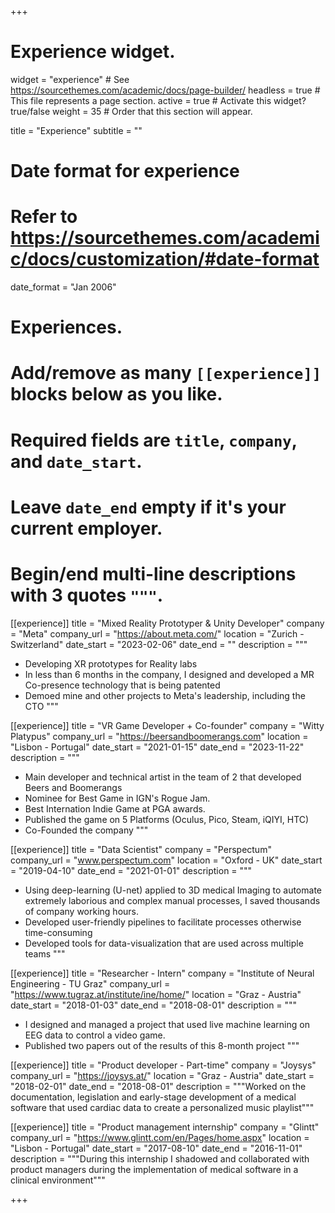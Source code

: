 +++
# Experience widget.
widget = "experience"  # See https://sourcethemes.com/academic/docs/page-builder/
headless = true  # This file represents a page section.
active = true  # Activate this widget? true/false
weight = 35  # Order that this section will appear.

title = "Experience"
subtitle = ""

# Date format for experience
#   Refer to https://sourcethemes.com/academic/docs/customization/#date-format
date_format = "Jan 2006"

# Experiences.
#   Add/remove as many `[[experience]]` blocks below as you like.
#   Required fields are `title`, `company`, and `date_start`.
#   Leave `date_end` empty if it's your current employer.
#   Begin/end multi-line descriptions with 3 quotes `"""`.

[[experience]]
  title = "Mixed Reality Prototyper & Unity Developer"
  company = "Meta"
  company_url = "https://about.meta.com/"
  location = "Zurich - Switzerland"
  date_start = "2023-02-06"
  date_end = ""
  description = """
  - Developing XR prototypes for Reality labs
  - In less than 6 months in the company, I designed and developed a MR Co-presence technology that is being patented
  - Demoed mine and other projects to Meta's leadership, including the CTO 
  """

[[experience]]
  title = "VR Game Developer + Co-founder"
  company = "Witty Platypus"
  company_url = "https://beersandboomerangs.com"
  location = "Lisbon - Portugal"
  date_start = "2021-01-15"
  date_end = "2023-11-22"
  description = """
  - Main developer and technical artist in the team of 2 that developed Beers and Boomerangs
  - Nominee for Best Game in IGN's Rogue Jam.
  - Best Internation Indie Game at PGA awards.
  - Published the game on 5 Platforms (Oculus, Pico, Steam, iQIYI, HTC)
  - Co-Founded the company 
  """


[[experience]]
  title = "Data Scientist"
  company = "Perspectum"
  company_url = "www.perspectum.com"
  location = "Oxford - UK"
  date_start = "2019-04-10"
  date_end = "2021-01-01"
  description = """
  - Using deep-learning (U-net) applied to 3D medical Imaging to automate extremely laborious and complex manual processes, I saved thousands of company working hours. 
  - Developed user-friendly pipelines to facilitate processes otherwise time-consuming
  - Developed tools for data-visualization that are used across multiple teams
  """

[[experience]]
  title = "Researcher - Intern"
  company = "Institute of Neural Engineering - TU Graz"
  company_url = "https://www.tugraz.at/institute/ine/home/"
  location = "Graz - Austria"
  date_start = "2018-01-03"
  date_end = "2018-08-01"
  description = """
  - I designed and managed a project that used live machine learning on EEG data to control a video game.
  - Published two papers out of the results of this 8-month project
  """

[[experience]]
  title = "Product developer - Part-time"
  company = "Joysys"
  company_url = "https://joysys.at/"
  location = "Graz - Austria"
  date_start = "2018-02-01"
  date_end = "2018-08-01"
  description = """Worked on the documentation, legislation and early-stage development of a medical software that used cardiac data to create a personalized music playlist"""

[[experience]]
  title = "Product management internship"
  company = "Glintt"
  company_url = "https://www.glintt.com/en/Pages/home.aspx"
  location = "Lisbon - Portugal"
  date_start = "2017-08-10"
  date_end = "2016-11-01"
  description = """During this internship I shadowed and collaborated with product managers during the implementation of
  medical software in a clinical environment"""

+++

